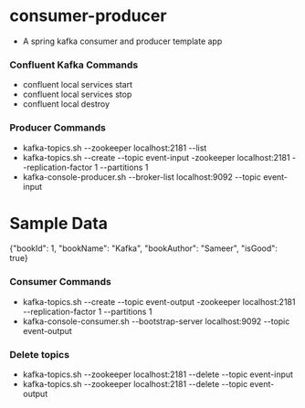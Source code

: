 # consumer-producer
* A spring kafka consumer and producer template app

### Confluent Kafka Commands
* confluent local services start
* confluent local services stop
* confluent local destroy

### Producer Commands
* kafka-topics.sh --zookeeper localhost:2181 --list
* kafka-topics.sh --create --topic event-input -zookeeper localhost:2181 --replication-factor 1 --partitions 1
* kafka-console-producer.sh --broker-list localhost:9092 --topic event-input
# Sample Data
{"bookId": 1, "bookName": "Kafka", "bookAuthor": "Sameer", "isGood": true}

### Consumer Commands
* kafka-topics.sh --create --topic event-output -zookeeper localhost:2181 --replication-factor 1 --partitions 1
* kafka-console-consumer.sh --bootstrap-server localhost:9092 --topic event-output

### Delete topics
* kafka-topics.sh --zookeeper localhost:2181 --delete --topic event-input
* kafka-topics.sh --zookeeper localhost:2181 --delete --topic event-output

